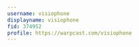 ```yaml
---
username: visiophone
displayname: visiophone
fid: 374952
profile: https://warpcast.com/visiophone
---
```

  
